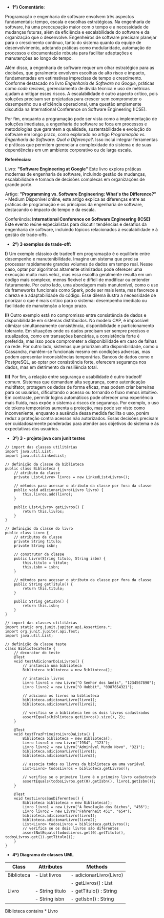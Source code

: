 - **1º) Comentário:**  

Programação e engenharia de software envolvem três aspectos fundamentais: tempo, escala e escolhas estratégicas. Na engenharia de software, há uma preocupação maior com o tempo e a necessidade de mudanças futuras, além da eficiência e escalabilidade do software e da organização que o desenvolve. Engenheiros de software precisam planejar para o crescimento contínuo, tanto do sistema quanto da equipe de desenvolvimento, adotando práticas como modularidade, automação de processos e documentação robusta para facilitar adaptações e manutenções ao longo do tempo.  

Além disso, a engenharia de software requer um olhar estratégico para as decisões, que geralmente envolvem escolhas de alto risco e impacto, fundamentadas em estimativas imprecisas de tempo e crescimento. Conforme destacado no livro *Engenharia de Software no Google*, práticas como *code reviews*, gerenciamento de dívida técnica e uso de métricas ajudam a mitigar esses riscos. A escalabilidade é outro aspecto crítico, pois soluções precisam ser projetadas para crescer sem comprometer o desempenho ou a eficiência operacional, uma questão amplamente discutida na International Conference on Software Engineering (ICSE).  

Por fim, enquanto a programação pode ser vista como a implementação de soluções imediatas, a engenharia de software se foca em processos e metodologias que garantem a qualidade, sustentabilidade e evolução do software em longo prazo, como explorado no artigo *Programação vs. Engenharia de Software: Qual a Diferença?*. Isso inclui integrar ferramentas e práticas que permitem gerenciar a complexidade do sistema e de suas dependências em um ambiente corporativo ou de larga escala.

**Referências:**

Livro: **"Software Engineering at Google"**
Este livro explora práticas modernas de engenharia de software, incluindo gestão de mudanças, escalabilidade e tomada de decisões complexas em organizações de grande porte.

Artigo: **"Programming vs. Software Engineering: What's the Difference?"** - Medium
Disponível online, este artigo explica as diferenças entre as práticas de programação e os princípios da engenharia de software, destacando o impacto do tempo e da escala.

Conferência: **International Conference on Software Engineering (ICSE)**
Este evento reúne especialistas para discutir tendências e desafios da engenharia de software, incluindo tópicos relacionados à escalabilidade e à gestão de trade-offs.


- **2º) 3 exemplos de trade-off:**

**I)** Um exemplo clássico de tradeoff em programação é o equilíbrio entre desempenho e manutenibilidade. Imagine um sistema que precisa processar rapidamente grandes volumes de dados em tempo real. Nesse caso, optar por algoritmos altamente otimizados pode oferecer uma execução muito mais veloz, mas essa escolha geralmente resulta em um código mais complexo, menos flexível e difícil de modificar ou entender futuramente. Por outro lado, uma abordagem mais manutenível, como o uso de frameworks funcionais como Spark, pode ser mais lenta, mas favorece a clareza e a adaptabilidade do código. Esse dilema ilustra a necessidade de priorizar o que é mais crítico para o sistema: desempenho imediato ou facilidade de manutenção a longo prazo.

**II)** Outro exemplo está no compromisso entre consistência de dados e disponibilidade em sistemas distribuídos. No modelo CAP, é impossível otimizar simultaneamente consistência, disponibilidade e particionamento tolerante. Em situações onde os dados precisam ser sempre precisos e atualizados, como em transações bancárias, a consistência forte é preferida, mas isso pode comprometer a disponibilidade em caso de falhas na rede. Por outro lado, sistemas que priorizam alta disponibilidade, como o Cassandra, mantêm-se funcionais mesmo em condições adversas, mas podem apresentar inconsistências temporárias. Bancos de dados como o PostgreSQL, ao optar por consistência forte, oferecem segurança nos dados, mas em detrimento da resiliência total.

**III)** Por fim, a relação entre segurança e usabilidade é outro tradeoff comum. Sistemas que demandam alta segurança, como autenticação multifator, protegem os dados de forma eficaz, mas podem criar barreiras para os usuários, dificultando o acesso ou tornando o fluxo menos intuitivo. Em contraste, permitir logins automáticos pode oferecer uma experiência mais fluida, mas expõe o sistema a riscos de segurança. Por exemplo, o uso de tokens temporários aumenta a proteção, mas pode ser visto como inconveniente, enquanto a ausência dessa medida facilita o uso, porém reduz a proteção contra acessos não autorizados. Essas decisões precisam ser cuidadosamente ponderadas para atender aos objetivos do sistema e às expectativas dos usuários.

- **3º) 3 - projeto java com junit testes**

```declarative
// import das classes utilitárias
import java.util.List;
import java.util.LinkedList;

// definição da classe da biblioteca
public class Biblioteca {
    // atributo da classe
    private List<Livro> livros = new LinkedList<Livro>();

    // métodos para acessar o atributo da classe por fora da classe
    public void adicionarLivro(Livro livro) {
        this.livros.add(livro);
    }

    public List<Livro> getLivros() {
        return this.livros;
    }
}
```
```declarative
// definição da classe do livro
public class Livro {
    // atributos da classe
    private String titulo;
    private String isbn;

    // construtor da classe
    public Livro(String titulo, String isbn) {
        this.titulo = titulo;
        this.isbn = isbn;
    }

    // métodos para acessar o atributo da classe por fora da classe
    public String getTitulo() {
        return this.titulo;
    }

    public String getIsbn() {
        return this.isbn;
    }
}
```

```declarative
// import das classes utilitárias
import static org.junit.jupiter.api.Assertions.*;
import org.junit.jupiter.api.Test;
import java.util.List;

// definição da classe teste
class BibliotecaTeste {
    // decorator do teste
    @Test
    void testAdicionarDoisLivros() {
        // instancia uma biblioteca
        Biblioteca biblioteca = new Biblioteca();

        // instancia livros
        Livro livro1 = new Livro("O Senhor dos Anéis", "1234567890");
        Livro livro2 = new Livro("O Hobbit", "0987654321");

        // adiciona os livros na biblioteca
        biblioteca.adicionarLivro(livro1);
        biblioteca.adicionarLivro(livro2);

        // verifica se a biblioteca tem os dois livros cadastrados
        assertEquals(biblioteca.getLivros().size(), 2);
    }

    @Test
    void testTrazPrimeiroLivroDaLista() {
        Biblioteca biblioteca = new Biblioteca();
        Livro livro1 = new Livro("1984", "123");
        Livro livro2 = new Livro("Admirável Mundo Novo", "321");
        biblioteca.adicionarLivro(livro1);
        biblioteca.adicionarLivro(livro2);

        // associa todos os livros da biblioteca em uma variável
        List<Livro> todosLivros = biblioteca.getLivros();

        // verifica se o primeiro livro é o primeiro livro cadastrado
        assertEquals(todosLivros.get(0).getIsbn(), livro1.getIsbn());
    }

    @Test
    void testLivrosSaoDiferentes() {
        Biblioteca biblioteca = new Biblioteca();
        Livro livro1 = new Livro("A Revolução dos Bichos", "456");
        Livro livro2 = new Livro("Fahrenheit 451", "654");
        biblioteca.adicionarLivro(livro1);
        biblioteca.adicionarLivro(livro2);
        List<Livro> todosLivros = biblioteca.getLivros();
        // verifica se os dois livros são diferentes
        assertNotEquals(todosLivros.get(0).getTitulo(), todosLivros.get(1).getTitulo());
    }
}
```

- **4º) Diagrama de classes UML**

| Class        | Attributes        | Methods                 |
|--------------|-------------------|-------------------------|
| Biblioteca   | - List<Livro> livros | - adicionarLivro(Livro) |
|              |                   | - getLivros() : List<Livro> |
| Livro        | - String titulo    | - getTitulo() : String  |
|              | - String isbn     | - getIsbn() : String    |

Biblioteca contains * Livro

